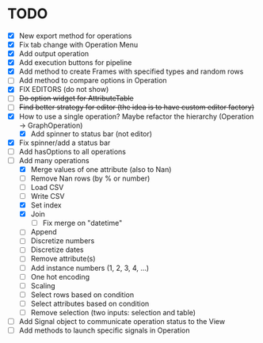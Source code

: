 # TODO
- [x] New export method for operations
- [x] Fix tab change with Operation Menu
- [x] Add output operation
- [x] Add execution buttons for pipeline
- [x] Add method to create Frames with specified types and random rows
- [ ] Add method to compare options in Operation
- [x] FIX EDITORS (do not show)
- [ ] ~~Do option widget for AttributeTable~~
- [ ] ~~Find better strategy for editor (the idea is to have custom editor factory)~~
- [x] How to use a single operation? Maybe refactor the hierarchy (Operation -> GraphOperation)
    - [x] Add spinner to status bar (not editor)
- [x] Fix spinner/add a status bar
- [ ] Add hasOptions to all operations
- [ ] Add many operations
    - [x] Merge values of one attribute (also to Nan)
    - [ ] Remove Nan rows (by % or number)
    - [ ] Load CSV
    - [ ] Write CSV
    - [x] Set index
    - [x] Join
        - [ ] Fix merge on "datetime"
    - [ ] Append
    - [ ] Discretize numbers
    - [ ] Discretize dates
    - [ ] Remove attribute(s)
    - [ ] Add instance numbers (1, 2, 3, 4, ...)
    - [ ] One hot encoding
    - [ ] Scaling
    - [ ] Select rows based on condition
    - [ ] Select attributes based on condition
    - [ ] Remove selection (two inputs: selection and table)
- [ ] Add Signal object to communicate operation status to the View
- [ ] Add methods to launch specific signals in Operation